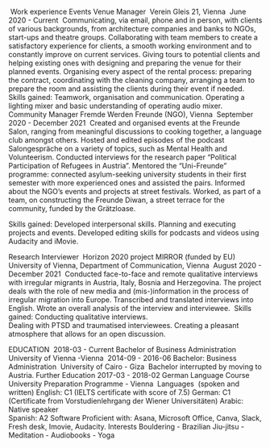  Work experience
Events Venue Manager  Verein Gleis 21, Vienna  June 2020 - Current 
Communicating, via email, phone and in person, with clients of various backgrounds, from architecture companies and banks to NGOs, start-ups and theatre groups.
Collaborating with team members to create a satisfactory experience for clients, a smooth working environment and to constantly improve on current services.
Giving tours to potential clients and helping existing ones with designing and preparing the venue for their planned events.
Organising every aspect of the rental process: preparing the contract, coordinating with the cleaning company, arranging a team to prepare the room and assisting the clients during their event if needed. 
Skills gained: 
Teamwork, organisation and communication.
Operating a lighting mixer and basic understanding of operating audio mixer. 
Community Manager
Fremde Werden Freunde (NGO), Vienna 
September 2020 - December 2021 
Created and organised events at the Freunde Salon, ranging from meaningful discussions to cooking together, a language club amongst others.
Hosted and edited episodes of the podcast Salongespräche on a variety of topics, such as Mental Health and Volunteerism. 
Conducted interviews for the research paper “Political Participation of Refugees in Austria”.
Mentored the “Uni-Freunde” programme: connected asylum-seeking university students in their first semester with more experienced ones and assisted the pairs.
Informed about the NGO’s events and projects at street festivals.
Worked, as part of a team, on constructing the Freunde Diwan, a street terrace for the community, funded by the Grätzloase.

Skills gained: 
Developed interpersonal skills.
Planning and executing projects and events. 
Developed editing skills for podcasts and videos using Audacity and iMovie.

Research Interviewer  Horizon 2020 project MIRROR (funded by EU) University of Vienna, Department of Communication, Vienna  August 2020 - December 2021 
Conducted face-to-face and remote qualitative interviews with irregular migrants in Austria, Italy, Bosnia and Herzegovina. The project deals with the role of new media and (mis-)information in the process of irregular migration into Europe.
Transcribed and translated interviews into English. 
Wrote an overall analysis of the interview and interviewee.
 Skills gained:
Conducting qualitative interviews.              
Dealing with PTSD and traumatised interviewees.
Creating a pleasant atmosphere that allows for an open discussion.

EDUCATION 
2018-03 - Current              Bachelor of Business Administration                                          University of Vienna -Vienna  2014-09 - 2016-06             Bachelor: Business Administration                                          University of Cairo - Giza                                          Bachelor interrupted by moving to Austria.
Further Education
2017-03 - 2018-02             German Language Course                                            University Preparation Programme - Vienna 
Languages  (spoken and written)
English: C1 (IELTS certificate with score of 7.5)
German: C1 (Certificate from Vorstudienlehrgang der Wiener Universitäten)
Arabic: Native speaker  
Spanish: A2
Software
Proficient with: Asana, Microsoft Office, Canva, Slack, Fresh desk, Imovie, Audacity.
Interests
Bouldering - Brazilian Jiu-jitsu - Meditation - Audiobooks - Yoga

